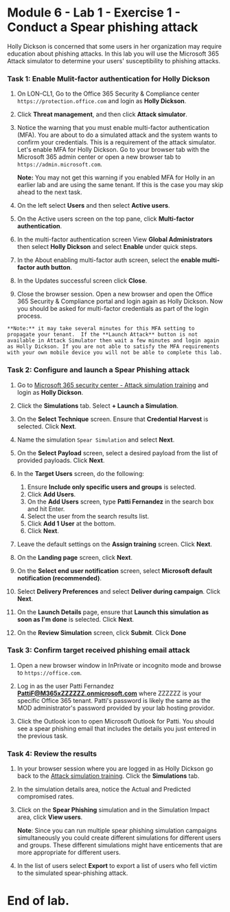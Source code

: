 # Module 6 - Lab 1 - Exercise 1 - Conduct a Spear phishing attack


Holly Dickson is concerned that some users in her organization may require education about phishing attacks.  In this lab you will use the Microsoft 365 Attack simulator to determine your users' susceptibility to phishing attacks.


### Task 1: Enable Mulit-factor authentication for Holly Dickson


1.  On LON-CL1, Go to the Office 365 Security & Compliance center `https://protection.office.com` and login as **Holly Dickson**.

2.  Click **Threat management**, and then click **Attack simulator**.

3.  Notice the warning that you must enable multi-factor authentication (MFA).  You are about to do a simulated attack and the system wants to confirm your credentials. This is a requirement of the attack simulator. Let's enable MFA for Holly Dickson. Go to your browser tab with the Microsoft 365 admin center or open a new browser tab to `https://admin.microsoft.com`.

	**Note:** You may not get this warning if you enabled MFA for Holly in an earlier lab and are using the same tenant.  If this is the case you may skip ahead to the next task.

4.  On the left select **Users** and then select **Active users**.

5. On the Active users screen on the top pane, click **Multi-factor authentication**.

7.  In the multi-factor authentication screen View **Global Administrators** then select **Holly Dickson** and select **Enable** under quick steps.

8.  In the About enabling multi-factor auth screen, select the **enable multi-factor auth button**.

9.  In the Updates successful screen click **Close**.

10.  Close the browser session.  Open a new browser and open the Office 365 Security & Compliance portal and login again as Holly Dickson.  Now you should be asked for multi-factor credentials as part of the login process.

	**Note:** it may take several minutes for this MFA setting to propagate your tenant.  If the **Launch Attack** button is not available in Attack Simulator then wait a few minutes and login again as Holly Dickson. If you are not able to satisfy the MFA requirements with your own mobile device you will not be able to complete this lab.

### Task 2: Configure and launch a Spear Phishing attack

1. Go to [Microsoft 365 security center - Attack simulation training](https://security.microsoft.com/attacksimulator) and login as **Holly Dickson**.

2. Click the **Simulations** tab. Select **+ Launch a Simulation**.

3. On the **Select Technique** screen. Ensure that **Credential Harvest** is selected. Click **Next**.

4. Name the simulation `Spear Simulation` and select **Next**.

5. On the **Select Payload** screen, select a desired payload from the list of provided payloads. Click **Next**.

6. In the **Target Users** screen, do the following:
	1. Ensure **Include only specific users and groups** is selected. 
	1. Click **Add Users**. 
	1. On the **Add Users** screen, type  **Patti Fernandez** in the search box and hit Enter. 
	1. Select the user from the search results list. 
	1. Click **Add 1 User** at the bottom. 
	1. Click  **Next**.

7. Leave the default settings on the **Assign training** screen. Click **Next**.

8. On the **Landing page** screen, click **Next**.

9. On the **Select end user notification** screen, select **Microsoft default notification (recommended)**.

10. Select **Delivery Preferences** and select **Deliver during campaign**. Click **Next**.

11. On the **Launch Details** page, ensure that **Launch this simulation as soon as I'm done** is selected. Click **Next**.

12. On the **Review Simulation** screen, click **Submit**. Click **Done**

### Task 3: Confirm target received phishing email attack

1.  Open a new browser window in InPrivate or incognito mode and browse to `https://office.com`.

2.  Log in as the user Patti Fernandez **PattiF@M365xZZZZZZ.onmicrosoft.com** where ZZZZZZ is your specific Office 365 tenant. Patti's password is likely the same as the MOD administrator's password provided by your lab hosting providor.

3.  Click the Outlook icon to open Microsoft Outlook for Patti. You should see a spear phishing email that includes the details you just entered in the previous task.

### Task 4: Review the results

1. In your browser session where you are logged in as Holly Dickson go back to the [Attack simulation training](https://security.microsoft.com/attacksimulator). Click the **Simulations** tab.

2. In the simulation details area, notice the Actual and Predicted compromised rates.

3. Click on the **Spear Phishing** simulation and in the Simulation Impact area, click **View users**.  
    
	**Note**: Since you can run multiple spear phishing simulation campaigns simultaneously you could create different simulations for different users and groups.  These different simulations might have enticements that are more appropriate for different users.
	
4. In the list of users select **Export** to export a list of users who fell victim to the simulated spear-phishing attack.
 

# End of lab.
